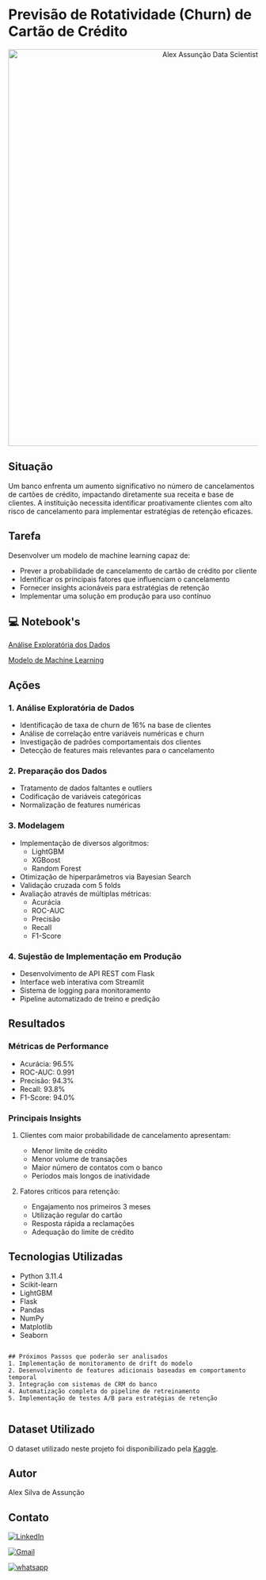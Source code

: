 # Previsão de Rotatividade (Churn) de Cartão de Crédito

<p align="center">
    <img src="https://miro.medium.com/v2/resize:fit:800/1*3xEPKteLmsRwSUK6bfbpFQ.jpeg" alt="Alex Assunção Data Scientist" width="800">
</p>

## Situação
Um banco enfrenta um aumento significativo no número de cancelamentos de cartões de crédito, impactando diretamente sua receita e base de clientes. A instituição necessita identificar proativamente clientes com alto risco de cancelamento para implementar estratégias de retenção eficazes.

## Tarefa
Desenvolver um modelo de machine learning capaz de:
- Prever a probabilidade de cancelamento de cartão de crédito por cliente
- Identificar os principais fatores que influenciam o cancelamento
- Fornecer insights acionáveis para estratégias de retenção
- Implementar uma solução em produção para uso contínuo


## 💻 Notebook's

[Análise Exploratória dos Dados](https://github.com/alexassuncaodados/previsao_rotatividade_cartao_de_credito/blob/main/01-An%C3%A1lise%20Explorat%C3%B3ria%20de%20Dados.ipynb)

[Modelo de Machine Learning](https://github.com/alexassuncaodados/previsao_rotatividade_cartao_de_credito/blob/main/02-elaboracao%20do%20modelo.ipynb)

## Ações

### 1. Análise Exploratória de Dados
- Identificação de taxa de churn de 16% na base de clientes
- Análise de correlação entre variáveis numéricas e churn
- Investigação de padrões comportamentais dos clientes
- Detecção de features mais relevantes para o cancelamento

### 2. Preparação dos Dados

- Tratamento de dados faltantes e outliers
- Codificação de variáveis categóricas
- Normalização de features numéricas

### 3. Modelagem
- Implementação de diversos algoritmos:
  - LightGBM
  - XGBoost
  - Random Forest
- Otimização de hiperparâmetros via Bayesian Search
- Validação cruzada com 5 folds
- Avaliação através de múltiplas métricas:
  - Acurácia
  - ROC-AUC
  - Precisão
  - Recall
  - F1-Score

### 4. Sujestão de Implementação em Produção
- Desenvolvimento de API REST com Flask
- Interface web interativa com Streamlit
- Sistema de logging para monitoramento
- Pipeline automatizado de treino e predição

## Resultados

### Métricas de Performance
- Acurácia: 96.5%
- ROC-AUC: 0.991
- Precisão: 94.3%
- Recall: 93.8%
- F1-Score: 94.0%



### Principais Insights
1. Clientes com maior probabilidade de cancelamento apresentam:
   - Menor limite de crédito
   - Menor volume de transações
   - Maior número de contatos com o banco
   - Períodos mais longos de inatividade

2. Fatores críticos para retenção:
   - Engajamento nos primeiros 3 meses
   - Utilização regular do cartão
   - Resposta rápida a reclamações
   - Adequação do limite de crédito

## Tecnologias Utilizadas
- Python 3.11.4
- Scikit-learn
- LightGBM
- Flask
- Pandas
- NumPy
- Matplotlib
- Seaborn


```

## Próximos Passos que poderão ser analisados
1. Implementação de monitoramento de drift do modelo
2. Desenvolvimento de features adicionais baseadas em comportamento temporal
3. Integração com sistemas de CRM do banco
4. Automatização completa do pipeline de retreinamento
5. Implementação de testes A/B para estratégias de retenção


```	
## Dataset Utilizado
O dataset utilizado neste projeto foi disponibilizado pela [Kaggle](https://www.kaggle.com/datasets/sakshigoyal7/credit-card-customers/data).
## Autor
Alex Silva de Assunção

## Contato 
[![LinkedIn](https://img.shields.io/badge/LinkedIn-0077B5?style=for-the-badge&logo=linkedin&logoColor=white)](https://www.linkedin.com/in/alexassuncaodata/)

[![Gmail](https://img.shields.io/badge/Gmail-D14836?style=for-the-badge&logo=gmail&logoColor=white)](mailto:alexassuncao.dados@gmail.com)

[![whatsapp](https://img.shields.io/badge/Whatsapp-25D366?style=for-the-badge&logo=whatsapp&logoColor=white)](https://api.whatsapp.com/send?phone=5541987986571&text=Ol%C3%A1%2C%20Alex!)